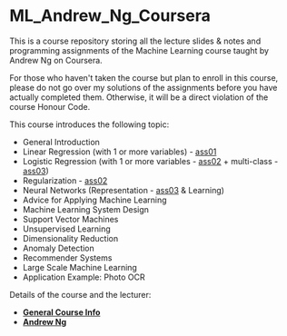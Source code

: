 # ML_Andrew_Ng_Coursera
    
This is a course repository storing all the lecture slides & notes and programming assignments of the Machine Learning course taught by Andrew Ng on Coursera.  
    
For those who haven't taken the course but plan to enroll in this course, please do not go over my solutions of the assignments before you have actually completed them. Otherwise, it will be a direct violation of the course Honour Code.  
    
This course introduces the following topic:  
  
  * General Introduction  
  * Linear Regression (with 1 or more variables) - [ass01](https://github.com/helloleonguan/ML_Andrew_Ng_Coursera/tree/master/assignments/machine-learning-ex1)  
  * Logistic Regression (with 1 or more variables - [ass02](https://github.com/helloleonguan/ML_Andrew_Ng_Coursera/tree/master/assignments/machine-learning-ex2) + multi-class - [ass03](https://github.com/helloleonguan/ML_Andrew_Ng_Coursera/tree/master/assignments/machine-learning-ex3))  
  * Regularization - [ass02](https://github.com/helloleonguan/ML_Andrew_Ng_Coursera/tree/master/assignments/machine-learning-ex2)  
  * Neural Networks (Representation - [ass03](https://github.com/helloleonguan/ML_Andrew_Ng_Coursera/tree/master/assignments/machine-learning-ex3) & Learning)   
  * Advice for Applying Machine Learning   
  * Machine Learning System Design   
  * Support Vector Machines   
  * Unsupervised Learning   
  * Dimensionality Reduction   
  * Anomaly Detection   
  * Recommender Systems   
  * Large Scale Machine Learning   
  * Application Example: Photo OCR   
  
Details of the course and the lecturer:     
  * [__General Course Info__](https://www.coursera.org/learn/machine-learning)  
  * [__Andrew Ng__](https://www.coursera.org/instructor/andrewng)   
